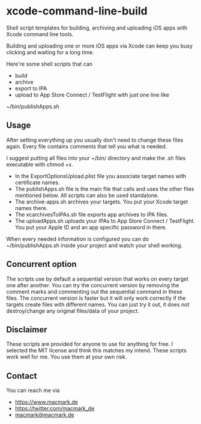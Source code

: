 # xcode-command-line-build

Shell script templates for building, archiving and uploading iOS apps with Xcode command line tools.

Building and uploading one or more iOS apps via Xcode can keep you busy clicking and waiting for a long time. 

Here're some shell scripts that can 
- build
- archive
- export to IPA
- upload to App Store Connect / TestFlight
with just one line like

~/bin/publishApps.sh

## Usage

After setting everything up you usually don't need to change these files again. Every file contains comments that tell you what is needed.

I suggest putting all files into your ~/bin/ directory and make the .sh files executable with chmod +x.

- In the ExportOptionsUpload.plist file you associate target names with certificate names. 
- The publishApps.sh file is the main file that calls and uses the other files mentioned below. All scripts can also be used standalone.
- The archive-apps.sh archives your targets. You put your Xcode target names there.
- The xcarchivesToIPAs.sh file exports app archives to IPA files.
- The uploadApps.sh uploads your IPAs to App Store Connect / TestFlight. You put your Apple ID and an app specific password in there.

When every needed information is configured you can do ~/bin/publishApps.sh inside your project and watch your shell working.

## Concurrent option

The scripts use by default a sequential version that works on every target one after another. You can try the concurrent version by removing the comment marks and commenting out the sequential command in these files.
The concurrent version is faster but it will only work correctly if the targets create files with different names. You can just try it out, it does not destroy/change any original files/data of your project.

## Disclaimer

These scripts are provided for anyone to use for anything for free. I selected the MIT license and think this matches my intend. These scripts work well for me. You use them at your own risk.

## Contact

You can reach me via
- https://www.macmark.de
- https://twitter.com/macmark_de
- macmark@macmark.de
